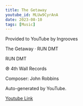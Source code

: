```yaml
---
title: The Getaway
youtube_id: MLUw9CyrAnA
date: 2023-08-10
tags: [Music]
---
```

Provided to YouTube by Ingrooves  

The Getaway · RUN DMT  

RUN DMT  

℗ 4th Wall Records  

Composer: John Robbins  

Auto-generated by YouTube.  

[Youtube Link](https://www.youtube.com/watch?v=MLUw9CyrAnA)  
